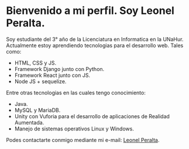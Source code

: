 # Bienvenido a mi perfil. Soy Leonel Peralta.

Soy estudiante del 3° año de la Licenciatura en Informatica en la UNaHur.
Actualmente estoy aprendiendo tecnologias para el desarrollo web. Tales como: 

- HTML, CSS y JS.
- Framework Django junto con Python.
- Framework React junto con JS.
- Node JS + sequelize.

Entre otras tecnologias en las cuales tengo conocimiento: 

- Java. 
- MySQL y MariaDB.
- Unity con Vuforia para el desarrollo de aplicaciones de Realidad Aumentada. 
- Manejo de sistemas operativos Linux y Windows. 

Podes contactarte conmigo mediante mi e-mail: [Leonel Peralta](leonelm.peralta@outlook.es).
